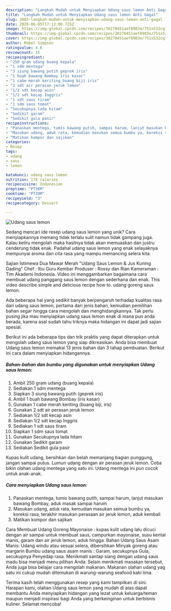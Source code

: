 ```yaml
---
description: "Langkah Mudah untuk Menyiapkan Udang saus lemon Anti Gagal"
title: "Langkah Mudah untuk Menyiapkan Udang saus lemon Anti Gagal"
slug: 2085-langkah-mudah-untuk-menyiapkan-udang-saus-lemon-anti-gagal
date: 2020-06-05T17:13:00.725Z
image: https://img-global.cpcdn.com/recipes/30270451aef8903e/751x532cq70/udang-saus-lemon-foto-resep-utama.jpg
thumbnail: https://img-global.cpcdn.com/recipes/30270451aef8903e/751x532cq70/udang-saus-lemon-foto-resep-utama.jpg
cover: https://img-global.cpcdn.com/recipes/30270451aef8903e/751x532cq70/udang-saus-lemon-foto-resep-utama.jpg
author: Mabel Simpson
ratingvalue: 4.6
reviewcount: 15
recipeingredient:
- "250 gram udang buang kepala"
- "1 sdm mentega"
- "3 siung bawang putih geprek iris"
- "1 buah bawang Bombay iris kasar"
- "1 cabe merah keriting buang biji iris"
- "2 sdt air perasan jeruk lemon"
- "1/2 sdt kecap asin"
- "1/2 sdt kecap Inggris"
- "1 sdt saus tiram"
- "1 sdm saus tomat"
- "Secukupnya lada hitam"
- "Sedikit garam"
- "Sedikit gula pasir"
recipeinstructions:
- "Panaskan mentega, tumis bawang putih, sampai harum, lanjut masukan bawang Bombay, aduk masak sampai harum"
- "Masukan udang, aduk rata, kemudian masukan semua bumbu ya, koreksi rasa, terakhir masukan perasaan air jeruk lemon, aduk kembali"
- "Matikan kompor dan sajikan"
categories:
- Resep
tags:
- udang
- saus
- lemon

katakunci: udang saus lemon 
nutrition: 178 calories
recipecuisine: Indonesian
preptime: "PT36M"
cooktime: "PT39M"
recipeyield: "3"
recipecategory: Dessert

---
```



![Udang saus lemon](https://img-global.cpcdn.com/recipes/30270451aef8903e/751x532cq70/udang-saus-lemon-foto-resep-utama.jpg)

Sedang mencari ide resep udang saus lemon yang unik? Cara menyiapkannya memang tidak terlalu sulit namun tidak gampang juga. Kalau keliru mengolah maka hasilnya tidak akan memuaskan dan justru cenderung tidak enak. Padahal udang saus lemon yang enak selayaknya mempunyai aroma dan cita rasa yang mampu memancing selera kita.

Sajian Istimewa Dua Mawar Merah &#34;Udang Saus Lemon &amp; Jus Kuning Gading&#34; Chef : Ibu Guru Kembar Produser : Rossy dan Rian Kameraman : Tim Akademi Indonesia. Video ini menggambarkan bagaimana cara membuat udang panggang saus lemon dengan sederhana dan enak. This video describe simple and delicious recipe how to. udang goreng saus lemon.

Ada beberapa hal yang sedikit banyak berpengaruh terhadap kualitas rasa dari udang saus lemon, pertama dari jenis bahan, kemudian pemilihan bahan segar hingga cara mengolah dan menghidangkannya. Tak perlu pusing jika mau menyiapkan udang saus lemon enak di mana pun anda berada, karena asal sudah tahu triknya maka hidangan ini dapat jadi sajian spesial.


Berikut ini ada beberapa tips dan trik praktis yang dapat diterapkan untuk mengolah udang saus lemon yang siap dikreasikan. Anda bisa membuat Udang saus lemon memakai 13 jenis bahan dan 3 tahap pembuatan. Berikut ini cara dalam menyiapkan hidangannya.

<!--inarticleads1-->

##### Bahan-bahan dan bumbu yang digunakan untuk menyiapkan Udang saus lemon:

1. Ambil 250 gram udang (buang kepala)
1. Sediakan 1 sdm mentega
1. Siapkan 3 siung bawang putih (geprek iris)
1. Ambil 1 buah bawang Bombay (iris kasar)
1. Gunakan 1 cabe merah keriting (buang biji, iris)
1. Gunakan 2 sdt air perasan jeruk lemon
1. Sediakan 1/2 sdt kecap asin
1. Sediakan 1/2 sdt kecap Inggris
1. Sediakan 1 sdt saus tiram
1. Siapkan 1 sdm saus tomat
1. Gunakan Secukupnya lada hitam
1. Gunakan Sedikit garam
1. Sediakan Sedikit gula pasir


Kupas kulit udang, bersihkan dan belah memanjang bagian punggung, jangan sampai putus. Lumuri udang dengan air perasan jeruk lemon. Coba bikin olahan udang mentega yang satu ini. Udang mentega ini pun cocok untuk anak-anak. 

<!--inarticleads2-->

##### Cara menyiapkan Udang saus lemon:

1. Panaskan mentega, tumis bawang putih, sampai harum, lanjut masukan bawang Bombay, aduk masak sampai harum
1. Masukan udang, aduk rata, kemudian masukan semua bumbu ya, koreksi rasa, terakhir masukan perasaan air jeruk lemon, aduk kembali
1. Matikan kompor dan sajikan


Cara Membuat Udang Goreng Mayonaise : kupas kulit udang lalu dicuci dengan air sampai untuk membuat saus, campurkan mayonaise, susu kental manis, garam dan air jeruk lemon, aduk hingga. Bahan Udang Saus Asam Manis: Udang windu atau sesuai selera, dibersihkan Minyak goreng atau margarin Bumbu udang saus asam manis : Garam, secukupnya Gula, secukupnya Penyedap rasa. Menikmati santap siang dengan udang saus madu bisa menjadi menu pilihan Anda. Selain menikmati masakan tersebut, Anda juga bisa belajar cara mengolah makanan. Makanan olahan udang yag satu ini cukup mudah ditemukan di warung-warung seafood kaki lima. 

Terima kasih telah menggunakan resep yang kami tampilkan di sini. Harapan kami, olahan Udang saus lemon yang mudah di atas dapat membantu Anda menyiapkan hidangan yang lezat untuk keluarga/teman maupun menjadi inspirasi bagi Anda yang berkeinginan untuk berbisnis kuliner. Selamat mencoba!
